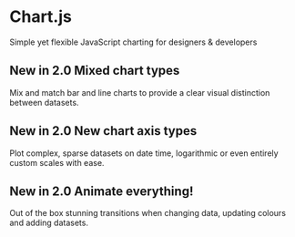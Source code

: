 # Chart.js
Simple yet flexible JavaScript charting for designers & developers

## New in 2.0 Mixed chart types

Mix and match bar and line charts to provide a clear visual distinction between datasets.

## New in 2.0 New chart axis types

Plot complex, sparse datasets on date time, logarithmic or even entirely custom scales with ease.

## New in 2.0 Animate everything!

Out of the box stunning transitions when changing data, updating colours and adding datasets.

